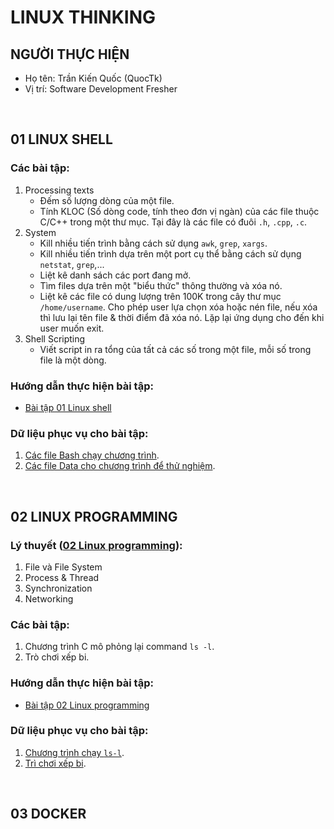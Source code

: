 # LINUX THINKING

## NGƯỜI THỰC HIỆN

* Họ tên: Trần Kiến Quốc (QuocTk)
* Vị trí: Software Development Fresher

<br/>

## 01 LINUX SHELL

### Các bài tập:
1. Processing texts
   * Đếm số lượng dòng của một file.
   * Tính KLOC (Số dòng code, tính theo đơn vị ngàn) của các file thuộc C/C++ trong một thư mục. Tại đây là các file có đuôi `.h`, `.cpp`, `.c`.
2. System
   * Kill nhiều tiến trình bằng cách sử dụng `awk`, `grep`, `xargs`.
   * Kill nhiều tiến trình dựa trên một port cụ thể bằng cách sử dụng `netstat`, `grep`,...
   * Liệt kê danh sách các port đang mở.
   * Tìm files dựa trên một "biểu thức" thông thường và xóa nó.
   * Liệt kê các file có dung lượng trên 100K trong cây thư mục `/home/username`. Cho phép user lựa chọn xóa hoặc nén file, nếu xóa thì lưu lại tên file & thời điểm đã xóa nó. Lặp lại ứng dụng cho đến khi user muốn exit.
3. Shell Scripting
   * Viết script in ra tổng của tất cả các số trong một file, mỗi số trong file là một dòng.

### Hướng dẫn thực hiện bài tập: 
* [Bài tập 01 Linux shell](./01-linux-shell/README.md)

### Dữ liệu phục vụ cho bài tập:
1. [Các file Bash chạy chương trình](./01-linux-shell/bash/).
2. [Các file Data cho chương trình để thử nghiệm](./01-linux-shell/data).

<br/>

## 02 LINUX PROGRAMMING

### Lý thuyết ([02 Linux programming](./02-linux-programming/LyThuyet/README.md)):
1. File và File System
2. Process & Thread
3. Synchronization
4. Networking

### Các bài tập:
1. Chương trình C mô phỏng lại command `ls -l`.
2. Trò chơi xếp bi.

### Hướng dẫn thực hiện bài tập:
* [Bài tập 02 Linux programming](./02-linux-programming/BaiTap/README.md)

### Dữ liệu phục vụ cho bài tập:
1. [Chương trình chạy `ls-l`](./02-linux-programming/BaiTap/BT3-2).
2. [Trì chơi xếp bi](./02-linux-programming/BaiTap/BT3-3).

<br/>

## 03 DOCKER


